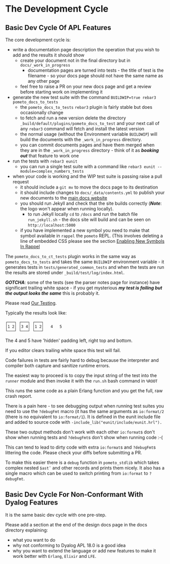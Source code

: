 # The Development Cycle

## Basic Dev Cycle Of APL Features

The core development cycle is:

* write a documentation page description the operation that you wish to add and the results it should show
  * create your document not in the final directory but in `docs/_work_in_progress`
	* documentation pages are turned into tests - the title of test is the filename - so your docs page should not have the same name as any other page
  * feel free to raise a PR on your new docs page and get a review before starting work on implementing it
* generate the new test suite with the command `BUILDWIP=true rebar3 pometo_docs_to_tests`
    * the `pometo_docs_to_tests` `rebar3` plugin is fairly stable but does occasionally change
    * to fetch and run a new version delete the directory `_build/default/plugins/pometo_docs_to_test` and your next call of any `rebar3` command will fetch and install the latest version
    * the normal usage (without the Environment variable `BUILDWIP`) will build the documents with the `_work_in_progress` directory.
    * you can commit documents pages and have them merged when they are in the `_work_in_progress` directory - think of it as ***booking out*** that feature to work one
* run the tests with `rebar3 eunit`
    * you can run a single test suite with a command like `rebar3 eunit --module=complex_numbers_tests`
* when your code is working and the WIP test suite is passing raise a pull request
    * it should include a `git mv` to move the docs page to its destination
    * it should include changes to `docs/_data/contents.yml` to publish your new documents to the [main docs website](http://gordonguthrie.github.io/pometo)
    * you should run Jekyll and check that the site builds correctly (***Note***: the logo won't appear when running locally).
        * to run Jekyll locally `cd` to `/docs` and run the batch file `run_jekyll.sh` - the docs site will build and can be seen on `http://localhost:5000`
    * if you have implemented a new symbol you need to make that symbol available in `rappel` the `pometo` REPL. (This involves deleting a line of embedded CSS please see the section [Enabling New Symbols In Rappel](#enabling-new-symbols-in-rappel)

The `pometo_docs_to_ct_tests` plugin works in the same way as `pometo_docs_to_tests` and takes the same `BUILDWIP` environment variable - it generates tests in `tests/generated_common_tests` and when the tests are run the results are stored under `_build/test/log/index.html`.

***GOTCHA***: some of the tests (see the parser notes page for instance) have significant trailing white space - if you get mysterious ***my test is failing but the output looks the same*** this is probably it.

Please read [Our Testing](./our_testing.md).

Typically the results look like:

```apl
┌───┐ ┌───┐ ┌───┐        
│1 2│ │3 4│ │1 2│   4   5
└───┘ └───┘ └───┘        
```
The 4 and 5 have 'hidden' padding left, right top and bottom.

If you editor clears trailing white space this test will fail.

Code failures in tests are fairly hard to debug because the interpreter and compiler both capture and sanitize runtime errors.

The easiest way to proceed is to copy the input string of the test into the `runner` module and then invoke it with the `run.sh` bash command in `%ROOT`

This runs the same code as a plain Erlang function and you get the full, raw crash report.

There is a pain here - to see debugging output when running test suites you need to use the `?debugFmt` macro (it has the same arguments as `io:format/2` (there is no equivalent to `io:format/1`). It is defined in the eunit include file and added to source code with `-include_lib("eunit/include/eunit.hrl").`

These two output methods don't work with each other `io:format`s don't show when running tests and `?debugFmt`s don't show when running code :-(

This can tend to lead to dirty code with extra `io:format`s and `?debugFmt`s littering the code. Please check your diffs before submitting a PR.

To make this easier there is a `debug` function in `pometo_stdlib` which takes complex nested `$ast¯` and other records and prints them nicely. It also has a single macro which can be used to switch printing from `io:format` to `?debugFmt`.

## Basic Dev Cycle For Non-Conformant With Dyalog Features

It is the same basic dev cycle with one pre-step.

Please add a section at the end of the design docs page in the docs directory explaining:

* what you want to do
* why not conforming to Dyalog APL 18.0 is a good idea
* why you want to extend the language or add new features to make it work better with `Erlang`, `Elixir` and `LFE`.
